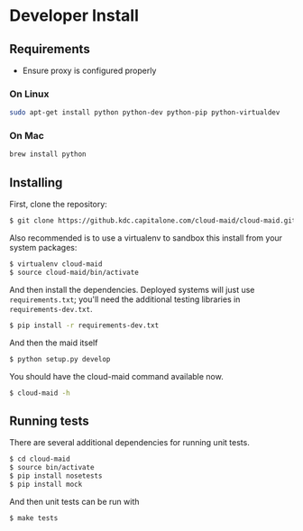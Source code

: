# Developer Install


## Requirements

- Ensure proxy is configured properly

### On Linux

```bash
sudo apt-get install python python-dev python-pip python-virtualdev
```

### On Mac

```bash
brew install python
```

## Installing

First, clone the repository:

```bash
$ git clone https://github.kdc.capitalone.com/cloud-maid/cloud-maid.git
```

Also recommended is to use a virtualenv to sandbox this install from your system packages:

```bash
$ virtualenv cloud-maid
$ source cloud-maid/bin/activate
```

And then install the dependencies. Deployed systems will just use `requirements.txt`; you'll need the additional testing libraries in `requirements-dev.txt`.

```bash
$ pip install -r requirements-dev.txt
```

And then the maid itself

```bash
$ python setup.py develop
```

You should have the cloud-maid command available now.

```bash
$ cloud-maid -h
```

## Running tests

There are several additional dependencies for running unit tests.

```bash
$ cd cloud-maid
$ source bin/activate
$ pip install nosetests
$ pip install mock
```

And then unit tests can be run with

```bash
$ make tests
```


